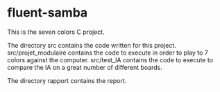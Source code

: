 # fluent-samba
This is the seven colors C project.

The directory src contains the code written for this project.
src/projet_modulaire contains the code to execute in order to play to 7 colors against the computer.
src/test_IA contains the code to execute to compare the IA on a great number of different boards.

The directory rapport contains the report.